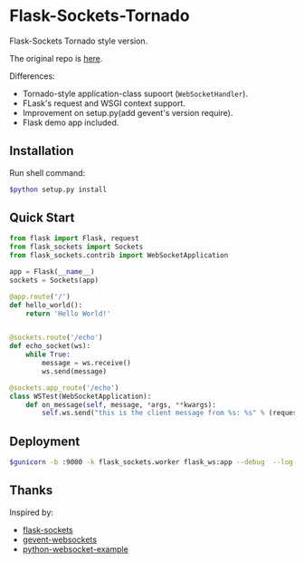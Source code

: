 Flask-Sockets-Tornado
========================

Flask-Sockets Tornado style version.    

The original repo is [here](https://github.com/kennethreitz/flask-sockets).    

Differences:    
+ Tornado-style application-class supoort (`WebSocketHandler`).
+ FLask's request and WSGI context support.
+ Improvement on setup.py(add gevent's version require).
+ Flask demo app included.

## Installation

Run shell command:

```bash
$python setup.py install
```

## Quick Start

```python
from flask import Flask, request
from flask_sockets import Sockets
from flask_sockets.contrib import WebSocketApplication

app = Flask(__name__)
sockets = Sockets(app)

@app.route('/')
def hello_world():
    return 'Hello World!'


@sockets.route('/echo')
def echo_socket(ws):
    while True:
        message = ws.receive()
        ws.send(message)

@sockets.app_route('/echo')
class WSTest(WebSocketApplication):
    def on_message(self, message, *args, **kwargs):
        self.ws.send("this is the client message from %s: %s" % (request.remote_addr, message))
```


## Deployment 

```bash
$gunicorn -b :9000 -k flask_sockets.worker flask_ws:app --debug  --log-level info
```

## Thanks
Inspired by:

+ [flask-sockets](https://github.com/kennethreitz/flask-sockets)
+ [gevent-websockets](https://bitbucket.org/Jeffrey/gevent-websocket/)
+ [python-websocket-example](https://github.com/heroku-examples/python-websockets-chat/)




